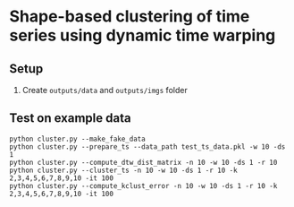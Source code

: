 # Shape-based clustering of time series using dynamic time warping

## Setup
1. Create `outputs/data` and `outputs/imgs` folder


## Test on example data
```
python cluster.py --make_fake_data
python cluster.py --prepare_ts --data_path test_ts_data.pkl -w 10 -ds 1
python cluster.py --compute_dtw_dist_matrix -n 10 -w 10 -ds 1 -r 10
python cluster.py --cluster_ts -n 10 -w 10 -ds 1 -r 10 -k 2,3,4,5,6,7,8,9,10 -it 100
python cluster.py --compute_kclust_error -n 10 -w 10 -ds 1 -r 10 -k 2,3,4,5,6,7,8,9,10 -it 100
```
